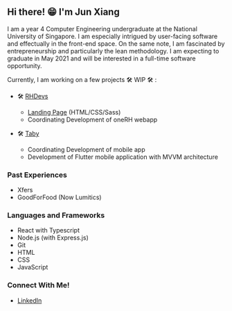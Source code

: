 ## Hi there! 😁 I'm **Jun Xiang**

I am a year 4 Computer Engineering undergraduate at the National University of Singapore. I am especially intrigued by user-facing software and effectually in the front-end space. On the same note, I am fascinated by entrepreneurship and particularly the lean methodology. I am expecting to graduate in May 2021 and will be interested in a full-time software opportunity. 

Currently, I am working on a few projects  🛠 WIP 🛠 :
- 🛠 [RHDevs](https://github.com/rhdevs)
  - [Landing Page](https://rhdevs.github.io/landingpage/) (HTML/CSS/Sass)
  - Coordinating Development of oneRH webapp
  
- 🛠 [Taby](https://taby.info)
  - Coordinating Development of mobile app
  - Development of Flutter mobile application with MVVM architecture

### Past Experiences
- Xfers 
- GoodForFood (Now Lumitics)

### Languages and Frameworks
- React with Typescript
- Node.js (with Express.js)
- Git
- HTML
- CSS
- JavaScript

### Connect With Me! 
- [LinkedIn](https://www.linkedin.com/in/junxiangcheng/)

<br />
